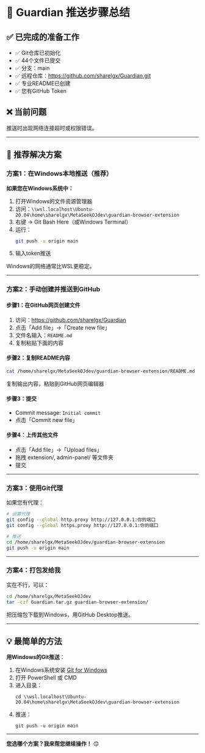 # 🚀 Guardian 推送步骤总结

## ✅ 已完成的准备工作

- ✅ Git仓库已初始化
- ✅ 44个文件已提交
- ✅ 分支：main
- ✅ 远程仓库：https://github.com/sharelgx/Guardian.git
- ✅ 专业README已创建
- ✅ 您有GitHub Token

## ❌ 当前问题

推送时出现网络连接超时或权限错误。

---

## 🎯 推荐解决方案

### 方案1：在Windows本地推送（推荐）

**如果您在Windows系统中：**

1. 打开Windows的文件资源管理器
2. 访问：`\\wsl.localhost\Ubuntu-20.04\home\sharelgx\MetaSeekOJdev\guardian-browser-extension`
3. 右键 → Git Bash Here（或Windows Terminal）
4. 运行：
   ```bash
   git push -u origin main
   ```
5. 输入token推送

Windows的网络通常比WSL更稳定。

---

### 方案2：手动创建并推送到GitHub

#### 步骤1：在GitHub网页创建文件

1. 访问：https://github.com/sharelgx/Guardian
2. 点击「Add file」→「Create new file」
3. 文件名输入：`README.md`
4. 复制粘贴下面的内容

#### 步骤2：复制README内容

```bash
cat /home/sharelgx/MetaSeekOJdev/guardian-browser-extension/README.md
```

复制输出内容，粘贴到GitHub网页编辑器

#### 步骤3：提交

- Commit message: `Initial commit`
- 点击「Commit new file」

#### 步骤4：上传其他文件

- 点击「Add file」→「Upload files」
- 拖拽 extension/, admin-panel/ 等文件夹
- 提交

---

### 方案3：使用Git代理

如果您有代理：

```bash
# 设置代理
git config --global http.proxy http://127.0.0.1:你的端口
git config --global https.proxy http://127.0.0.1:你的端口

# 推送
cd /home/sharelgx/MetaSeekOJdev/guardian-browser-extension
git push -u origin main
```

---

### 方案4：打包发给我

实在不行，可以：

```bash
cd /home/sharelgx/MetaSeekOJdev
tar -czf Guardian.tar.gz guardian-browser-extension/
```

把压缩包下载到Windows，用GitHub Desktop推送。

---

## 💡 最简单的方法

**用Windows的Git推送**：

1. 在Windows系统安装 [Git for Windows](https://git-scm.com/download/win)
2. 打开 PowerShell 或 CMD
3. 进入目录：
   ```
   cd \\wsl.localhost\Ubuntu-20.04\home\sharelgx\MetaSeekOJdev\guardian-browser-extension
   ```
4. 推送：
   ```
   git push -u origin main
   ```

---

**您选哪个方案？我来帮您继续操作！** 😊

